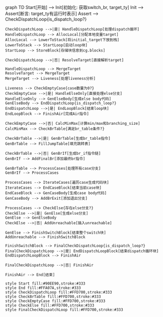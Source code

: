 graph TD
    Start[开始] --> Init[初始化: 获取switch_br, target_ty]
    Init --> Assert[断言: target_ty有运行时表示]
    Assert --> CheckDispatchLoop{is_dispatch_loop?}
    
    CheckDispatchLoop -->|是| HandleDispatchLoop[处理dispatch循环]
    HandleDispatchLoop --> AllocLocal[分配本地变量target]
    AllocLocal --> LowerToStack[将initial_target下放到栈]
    LowerToStack --> StartLoop[启动loop块]
    StartLoop --> StoreBlock[存储块信息到cg.blocks]
    
    CheckDispatchLoop -->|否| ResolveTarget[直接解析target]
    
    HandleDispatchLoop --> MergeTarget
    ResolveTarget --> MergeTarget
    MergeTarget --> Liveness[处理liveness分析]
    
    Liveness --> CheckEmptyCase{case数量为0?}
    CheckEmptyCase -->|是| HandleElseOnly[直接处理else分支]
    HandleElseOnly --> GenElseBody[生成else body代码]
    GenElseBody --> EndDispatchLoop{is_dispatch_loop?}
    EndDispatchLoop -->|是| EndLoopBlock[结束loop块]
    EndLoopBlock --> FinishAir[完成Air指令]
    
    CheckEmptyCase -->|否| CalcMinMax[计算min/max和branching_size]
    CalcMinMax --> CheckBrTable{满足br_table条件?}
    
    CheckBrTable -->|是| GenBrTable[生成br_table指令]
    GenBrTable --> FillJumpTable[填充跳转表]
    
    CheckBrTable -->|否| GenBrIf[生成br_if指令链]
    GenBrIf --> AddFinalBr[添加最终br指令]
    
    GenBrTable --> ProcessCases[处理所有case分支]
    GenBrIf --> ProcessCases
    
    ProcessCases --> IterateCases[遍历case生成代码块]
    IterateCases --> EndCaseBlock[结束当前case块]
    EndCaseBlock --> GenCaseBody[生成case body代码]
    GenCaseBody --> AddBrExit[添加退出分支]
    
    ProcessCases --> CheckElse{存在else分支?}
    CheckElse -->|是| GenElse[生成else分支]
    GenElse --> GenElseBody
    CheckElse -->|否| AddUnreachable[插入unreachable]
    
    GenElse --> FinishSwitchBlock[结束整个switch块]
    AddUnreachable --> FinishSwitchBlock
    
    FinishSwitchBlock --> FinalCheckDispatchLoop{is_dispatch_loop?}
    FinalCheckDispatchLoop -->|是| EndDispatchLoopBlock[结束dispatch循环块]
    EndDispatchLoopBlock --> FinishAir
    
    FinalCheckDispatchLoop -->|否| FinishAir
    
    FinishAir --> End[结束]
    
    style Start fill:#90EE90,stroke:#333
    style End fill:#FFA07A,stroke:#333
    style CheckDispatchLoop fill:#FFD700,stroke:#333
    style CheckBrTable fill:#FFD700,stroke:#333
    style CheckEmptyCase fill:#FFD700,stroke:#333
    style CheckElse fill:#FFD700,stroke:#333
    style FinalCheckDispatchLoop fill:#FFD700,stroke:#333
